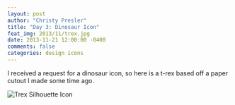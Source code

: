 ```yaml
---
layout: post
author: "Christy Presler"
title: "Day 3: Dinosaur Icon"
feat_img: 2013/11/trex.jpg
date: 2013-11-21 12:00:00 -0400
comments: false
categories: design icons
---
```


I received a request for a dinosaur icon, so here is a t-rex based off a paper cutout I made some time ago.

<div class="row">
    <div class="col-sm-6 col-sm-offset-3">
        <img src="{{ site.blog_img_url | prepend: site.url }}{{page.feat_img}}" alt="Trex Silhouette Icon" />
    </div>
</div>